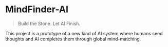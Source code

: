 # MindFinder-AI

> Build the Stone. Let AI Finish.

This project is a prototype of a new kind of AI system where humans seed thoughts and AI completes them through global mind-matching.